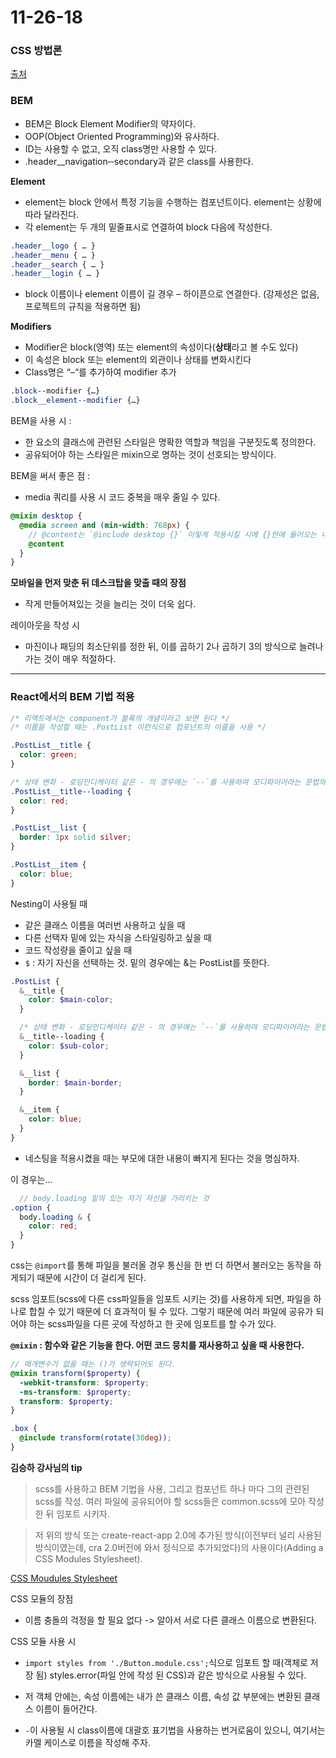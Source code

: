 # 11-26-18

### CSS 방법론

[출처](http://wit.nts-corp.com/2015/04/16/3538)

### BEM

- BEM은 Block Element Modifier의 약자이다.
- OOP(Object Oriented Programming)와 유사하다.
- ID는 사용할 수 없고, 오직 class명만 사용할 수 있다.
- .header\_\_navigation‐‐secondary과 같은 class를 사용한다.

**Element**

- element는 block 안에서 특정 기능을 수행하는 컴포넌트이다. element는 상황에 따라 달라진다.
- 각 element는 두 개의 밑줄표시로 연결하여 block 다음에 작성한다.

```scss
.header__logo { … }
.header__menu { … }
.header__search { … }
.header__login { … }
```

- block 이름이나 element 이름이 길 경우 – 하이픈으로 연결한다. (강제성은 없음, 프로젝트의 규칙을 적용하면 됨)

**Modifiers**

- Modifier은 block(영역) 또는 element의 속성이다(**상태**라고 볼 수도 있다)
- 이 속성은 block 또는 element의 외관이나 상태를 변화시킨다
- Class명은 “–“를 추가하여 modifier 추가

```scss
.block‐‐modifier {…}
.block__element--modifier {…}
```

BEM을 사용 시 : 
  - 한 요소의 클래스에 관련된 스타일은 명확한 역할과 책임을 구분짓도록 정의한다.
  - 공유되어야 하는 스타일은 mixin으로 명하는 것이 선호되는 방식이다.

BEM을 써서 좋은 점 :
  - media 쿼리를 사용 시 코드 중복을 매우 줄일 수 있다.

  ```scss
  @mixin desktop {
    @media screen and (min-width: 768px) {
      // @content는 `@include desktop {}` 이렇게 적용시킬 시에 {}안에 들어오는 내용이 반영되는 것이다.
      @content 
    }
  }
  ```


**모바일을 먼저 맞춘 뒤 데스크탑을 맞출 때의 장점**
  - 작게 만들어져있는 것을 늘리는 것이 더욱 쉽다.
  
레이아웃을 작성 시
  - 마진이나 패딩의 최소단위를 정한 뒤, 이를 곱하기 2나 곱하기 3의 방식으로 늘려나가는 것이 매우 적절하다.
---

### React에서의 BEM 기법 적용

```scss
/* 리액트에서는 component가 블록의 개념이라고 보면 된다 */
/* 이름을 작성할 때는 .PostList 이런식으로 컴포넌트의 이름을 사용 */

.PostList__title {
  color: green;
}

/* 상태 변화 - 로딩인디케이터 같은 - 의 경우에는 `--`를 사용하여 모디파이어라는 문법의 작명을 사용한다 */
.PostList__title--loading {
  color: red;
}

.PostList__list {
  border: 1px solid silver;
}

.PostList__item {
  color: blue;
}
```

Nesting이 사용될 때

- 같은 클래스 이름을 여러번 사용하고 싶을 때
- 다른 선택자 밑에 있는 자식을 스타일링하고 싶을 때
- 코드 작성량을 줄이고 싶을 때
- `$` : 자기 자신을 선택하는 것. 밑의 경우에는 &는 PostList를 뜻한다.

```scss
.PostList {
  &__title {
    color: $main-color;
  }

  /* 상태 변화 - 로딩인디케이터 같은 - 의 경우에는 `--`를 사용하여 모디파이어라는 문법의 작명을 사용한다 */
  &__title--loading {
    color: $sub-color;
  }

  &__list {
    border: $main-border;
  }

  &__item {
    color: blue;
  }
}
```

- 네스팅을 적용시켰을 때는 부모에 대한 내용이 빠지게 된다는 것을 명심하자.

이 경우는...

  ```scss
    // body.loading 밑의 있는 자기 자신을 가리키는 것
  .option {
    body.loading & {
      color: red;
    }
  }
  ```

css는 `@import`를 통해 파일을 불러올 경우 통신을 한 번 더 하면서 불러오는 동작을 하게되기 때문에 시간이 더 걸리게 된다.

scss 임포트(scss에 다른 css파일들을 임포트 시키는 것)를 사용하게 되면, 파일을 하나로 합칠 수 있기 때문에 더 효과적이 될 수 있다. 그렇기 때문에 여러 파일에 공유가 되어야 하는 scss파일을 다른 곳에 작성하고 한 곳에 임포트를 할 수가 있다.

**`@mixin` : 함수와 같은 기능을 한다. 어떤 코드 뭉치를 재사용하고 싶을 때 사용한다.**

  ```scss
  // 매개변수가 없을 때는 ()가 생략되어도 된다.
  @mixin transform($property) {
    -webkit-transform: $property;
    -ms-transform: $property;
    transform: $property;
  }

  .box {
    @include transform(rotate(30deg));
  }
  ```

**김승하 강사님의 tip**
>scss를 사용하고 BEM 기법을 사용, 그리고 컴포넌트 하나 마다 그의 관련된 scss를 작성. 여러 파일에 공유되어야 할 scss들은 common.scss에 모아 작성한 뒤 임포트 시키자.

>저 위의 방식 또는 create-react-app 2.0에 추가된 방식(이전부터 널리 사용된 방식이였는데, cra 2.0버전에 와서 정식으로 추가되었다)의 사용이다(Adding a CSS Modules Stylesheet).

[CSS Moudules Stylesheet](https://facebook.github.io/create-react-app/docs/adding-a-css-modules-stylesheet)

CSS 모듈의 장점
 - 이름 충돌의 걱정을 할 필요 없다 -> 알아서 서로 다른 클래스 이름으로 변환된다.

CSS 모듈 사용 시
 - `import styles from './Button.module.css';`식으로 임포트 할 때(객체로 저장 됨) styles.error(파일 안에 작성 된 CSS)과 같은 방식으로 사용될 수 있다.
 - 저 객체 안에는, 속성 이름에는 내가 쓴 클래스 이름, 속성 값 부분에는 변환된 클래스 이름이 들어간다.
 
 - `-`이 사용될 시 class이름에 대괄호 표기법을 사용하는 번거로움이 있으니, 여기서는 카멜 케이스로 이름을 작성해 주자.
